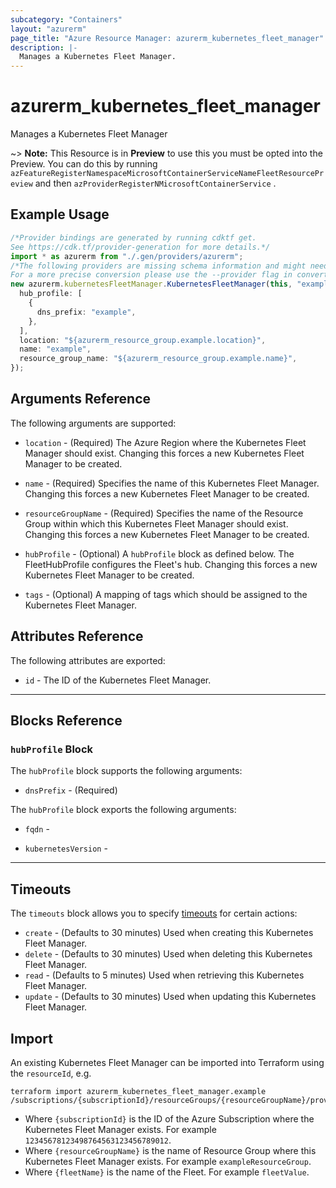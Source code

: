 ```yaml
---
subcategory: "Containers"
layout: "azurerm"
page_title: "Azure Resource Manager: azurerm_kubernetes_fleet_manager"
description: |-
  Manages a Kubernetes Fleet Manager.
---
```


<!-- Note: This documentation is generated. Any manual changes will be overwritten -->

# azurerm\_kubernetes\_fleet\_manager

Manages a Kubernetes Fleet Manager

\~> **Note:** This Resource is in **Preview** to use this you must be opted into the Preview. You can do this by running `azFeatureRegisterNamespaceMicrosoftContainerServiceNameFleetResourcePreview` and then `azProviderRegisterNMicrosoftContainerService`
.

## Example Usage

```typescript
/*Provider bindings are generated by running cdktf get.
See https://cdk.tf/provider-generation for more details.*/
import * as azurerm from "./.gen/providers/azurerm";
/*The following providers are missing schema information and might need manual adjustments to synthesize correctly: azurerm.
For a more precise conversion please use the --provider flag in convert.*/
new azurerm.kubernetesFleetManager.KubernetesFleetManager(this, "example", {
  hub_profile: [
    {
      dns_prefix: "example",
    },
  ],
  location: "${azurerm_resource_group.example.location}",
  name: "example",
  resource_group_name: "${azurerm_resource_group.example.name}",
});

```

## Arguments Reference

The following arguments are supported:

*   `location` - (Required) The Azure Region where the Kubernetes Fleet Manager should exist. Changing this forces a new Kubernetes Fleet Manager to be created.

*   `name` - (Required) Specifies the name of this Kubernetes Fleet Manager. Changing this forces a new Kubernetes Fleet Manager to be created.

*   `resourceGroupName` - (Required) Specifies the name of the Resource Group within which this Kubernetes Fleet Manager should exist. Changing this forces a new Kubernetes Fleet Manager to be created.

*   `hubProfile` - (Optional) A `hubProfile` block as defined below. The FleetHubProfile configures the Fleet's hub. Changing this forces a new Kubernetes Fleet Manager to be created.

*   `tags` - (Optional) A mapping of tags which should be assigned to the Kubernetes Fleet Manager.

## Attributes Reference

The following attributes are exported:

* `id` - The ID of the Kubernetes Fleet Manager.

***

## Blocks Reference

### `hubProfile` Block

The `hubProfile` block supports the following arguments:

* `dnsPrefix` - (Required)

The `hubProfile` block exports the following arguments:

*   `fqdn` -

*   `kubernetesVersion` -

***

## Timeouts

The `timeouts` block allows you to specify [timeouts](https://www.terraform.io/docs/configuration/resources.html#timeouts) for certain actions:

* `create` - (Defaults to 30 minutes) Used when creating this Kubernetes Fleet Manager.
* `delete` - (Defaults to 30 minutes) Used when deleting this Kubernetes Fleet Manager.
* `read` - (Defaults to 5 minutes) Used when retrieving this Kubernetes Fleet Manager.
* `update` - (Defaults to 30 minutes) Used when updating this Kubernetes Fleet Manager.

## Import

An existing Kubernetes Fleet Manager can be imported into Terraform using the `resourceId`, e.g.

```shell
terraform import azurerm_kubernetes_fleet_manager.example /subscriptions/{subscriptionId}/resourceGroups/{resourceGroupName}/providers/Microsoft.ContainerService/fleets/{fleetName}
```

* Where `{subscriptionId}` is the ID of the Azure Subscription where the Kubernetes Fleet Manager exists. For example `12345678123498764563123456789012`.
* Where `{resourceGroupName}` is the name of Resource Group where this Kubernetes Fleet Manager exists. For example `exampleResourceGroup`.
* Where `{fleetName}` is the name of the Fleet. For example `fleetValue`.
